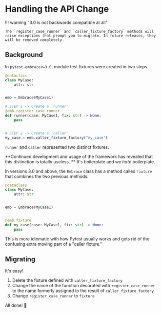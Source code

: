 # Handling the API Change

!!! warning "3.0 is not backwards compatible at all"

    The `register_case_runner` and `caller_fixture_factory` methods will raise exceptions that prompt you to migrate. In future releases, they will be removed completely.

## Background

In `pytest-embrace<=3.0`, module test fixtures were created in two steps.

```python
@dataclass
class MyCase:
    attr: str


emb = Embrace(MyCase1)

# STEP 1 -> Create a 'runner'
@emb.register_case_runner
def runner(case: MyCase1, fix: str) -> None:
    pass


# STEP 2 -> Create a 'caller'
my_case = emb.caller_fixture_factory("my_case")
```

`runner` and `caller` represented two distinct fixtures.

**Continued development and usage of the framework has revealed that this distinction is totally useless. ** It's boilerplate and we _hate_ boilerplate.

In versions 3.0 and above, the `Embrace` class has a method called `fixture` that combines the two previous methods.

```python
@dataclass
class MyCase:
    attr: str


emb = Embrace(MyCase1)


@emb.fixture
def my_case(case: MyCase1, fix: str) -> None:
    pass
```

This is more idiomatic with how Pytest usually works and gets rid of the confusing extra moving part of a "caller fixture."

## Migrating

It's easy!

1. Delete the fixture defined with `caller_fixture_factory`
2. Change the name of the function decorated with `register_case_runner` to the name formerly assigned to the result of `caller_fixture_factory`
3. Change `register_case_runner` to `fixture`

All done! 🎉
